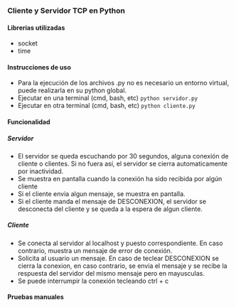 ### Cliente y Servidor TCP en Python

#### Librerias utilizadas
* socket
* time

#### Instrucciones de uso

* Para la ejecución de los archivos .py no es necesario un entorno virtual, puede realizarla en su python global.
* Ejecutar en una terminal (cmd, bash, etc)
    `python servidor.py`
* Ejecutar en otra terminal (cmd, bash, etc)
    `python cliente.py`

#### Funcionalidad
##### Servidor
* El servidor se queda escuchando por 30 segundos, alguna conexión de cliente o clientes. Si no fuera así, el servidor se cierra automaticamente por inactividad.
* Se muestra en pantalla cuando la conexión ha sido recibida por algún cliente
* Si el cliente envia algun mensaje, se muestra en pantalla.
* Si el cliente manda el mensaje de DESCONEXION, el servidor se desconecta del cliente y se queda a la espera de algun cliente.
##### Cliente
* Se conecta al servidor al localhost y puesto correspondiente. En caso contrario, muestra un mensaje de error de conexión.
* Solicita al usuario un mensaje. En caso de teclear DESCONEXION se cierra la conexion, en caso contrario, se envia el mensaje y se recibe la respuesta del servidor del mismo mensaje pero en mayusculas.
* Se puede interrumpir la conexión tecleando ctrl + c

#### Pruebas manuales


